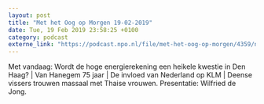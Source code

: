 ```yaml
---
layout: post
title: "Met het Oog op Morgen 19-02-2019"
date: Tue, 19 Feb 2019 23:58:25 +0100
category: podcast
externe_link: "https://podcast.npo.nl/file/met-het-oog-op-morgen/4359/nporadio1_met-het-oog-op-morgen_20190219_met-het-oog-op-morgen-19-02-2019_APYD6C.mp3"
---
```


Met vandaag: Wordt de hoge energierekening een heikele kwestie in Den Haag? | Van Hanegem 75 jaar | De invloed van Nederland op KLM | Deense vissers trouwen massaal met Thaise vrouwen. Presentatie: Wilfried de Jong.
